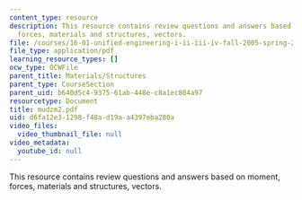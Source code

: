 ```yaml
---
content_type: resource
description: This resource contains review questions and answers based on moment,
  forces, materials and structures, vectors.
file: /courses/16-01-unified-engineering-i-ii-iii-iv-fall-2005-spring-2006/d6fa12e31298f48ad19aa4397eba280a_mudzm2.pdf
file_type: application/pdf
learning_resource_types: []
ocw_type: OCWFile
parent_title: Materials/Structures
parent_type: CourseSection
parent_uid: b640d5c4-9375-61ab-448e-c8a1ec804a97
resourcetype: Document
title: mudzm2.pdf
uid: d6fa12e3-1298-f48a-d19a-a4397eba280a
video_files:
  video_thumbnail_file: null
video_metadata:
  youtube_id: null
---
```

This resource contains review questions and answers based on moment, forces, materials and structures, vectors.
